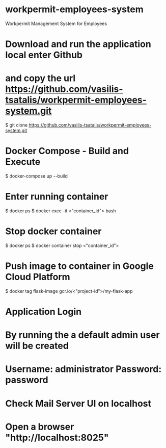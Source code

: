 # workpermit-employees-system
Workpermit Management System for Employees

# Download and run the application local enter Github 
# and copy the url https://github.com/vasilis-tsatalis/workpermit-employees-system.git
$ git clone https://github.com/vasilis-tsatalis/workpermit-employees-system.git

# Docker Compose - Build and Execute
$ docker-compose up --build

# Enter running container
$ docker ps
$ docker exec -it <"container_id"> bash

# Stop docker container
$ docker ps
$ docker container stop <"container_id">

# Push image to container in Google Cloud Platform
$ docker tag flask-image gcr.io/<"project-id">/my-flask-app

# Application Login
# By running the a default admin user will be created
# Username: administrator Password: password

# Check Mail Server UI on localhost 
# Open a browser "http://localhost:8025"